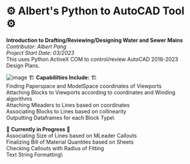 # ⚙️ Albert's Python to AutoCAD Tool ⚙️
**Introduction to Drafting/Reviewing/Designing Water and Sewer Mains**\
_Contributor: Albert Pang_\
_Project Start Date: 03/2023_\
This uses Python ActiveX COM to control/review AutoCAD 2018-2023 Design Plans.

![image](https://user-images.githubusercontent.com/97989034/227644430-44cc053e-2a35-40b3-a768-93f39f918bed.png)
🏗️ **Capabililties Include:** 🏗️ \
  Finding Paperspace and ModelSpace coordinates of Viewports\
  Attaching Blocks to Viewports according to coordinates and Winding algorithms\
  Attaching Mleaders to Lines based on coordinates\
  Associating Blocks to Lines based on collinearity\
  Outputting Dataframes for each Block Type\
  
🚧 **Currently in Progress** 🚧 \
 Associating Size of Lines based on MLeader Callouts\
 Finalizing Bill of Material Quantites based on Sheets\
 Checking Callouts with Radius of Fitting\
 Text String Formatting\
 
